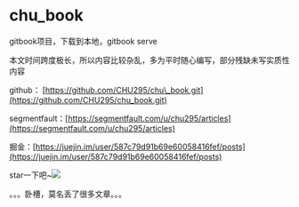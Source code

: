# chu\_book

gitbook项目，下载到本地，gitbook serve



本文时间跨度极长，所以内容比较杂乱，多为平时随心编写，部分残缺未写实质性内容

github： [https://github.com/CHU295/chu\_book.git](https://github.com/CHU295/chu_book.git)

segmentfault：[https://segmentfault.com/u/chu295/articles](https://segmentfault.com/u/chu295/articles)

掘金：[https://juejin.im/user/587c79d91b69e60058416fef/posts](https://juejin.im/user/587c79d91b69e60058416fef/posts)

star一下吧~![](file:///C:\Users\87305\AppData\Local\Temp\SGPicFaceTpBq\16460\0DE77938.png)

。。。卧槽，莫名丢了很多文章。。。

